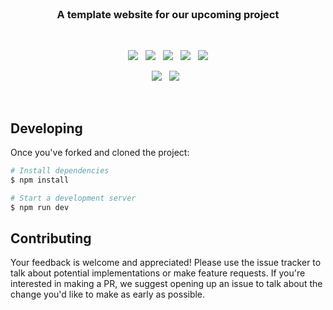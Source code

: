 <br>

<h3 align="center">
    A template website for our upcoming project
</h3>

<br>

<p align="center">
    <a href="https://github.com/CodeCrowCorp/mvp-website"><img src="https://img.shields.io/github/v/release/CodeCrowCorp/mvp-website?color=%23ff00a0&include_prereleases&label=version&sort=semver"></a>
    &nbsp;
    <a href="https://github.com/CodeCrowCorp/mvp-website"><img src="https://img.shields.io/badge/built_with-svelte-FF3E00.svg"></a>
    &nbsp;
	<a href="https://github.com/CodeCrowCorp/mvp-website/actions"><img src="https://github.com/CodeCrowCorp/mvp-website/actions/workflows/production.yml/badge.svg"></a>
    &nbsp;
	<a href="https://github.com/CodeCrowCorp/mvp-website/actions"><img src="https://codecov.io/gh/CodeCrowCorp/mvp-website/branch/master/graph/badge.svg?token=J3XRJHNPEO"></a>
    &nbsp;
    <a href="https://github.com/CodeCrowCorp/mvp-website/blob/master/LICENSE.md"><img src="https://img.shields.io/badge/license-GPL3.0-00bfff.svg"></a>
</p>

<p align="center">
  <a href="https://discord.gg/codecrow"><img src="https://img.shields.io/discord/766681806463303680?label=discord&color=5a66f6"></a>
  &nbsp;
  <a href="https://twitter.com/CodeCrowCorp"><img src="https://img.shields.io/badge/twitter-follow_us-1d9bf0.svg"></a>
  &nbsp;
</p>

<br>

## Developing

Once you've forked and cloned the project:

```sh
# Install dependencies 
$ npm install

# Start a development server
$ npm run dev
```

## Contributing

Your feedback is welcome and appreciated! Please use the issue tracker to talk about potential implementations or make feature requests. If you're interested in making a PR, we suggest opening up an issue to talk about the change you'd like to make as early as possible.
